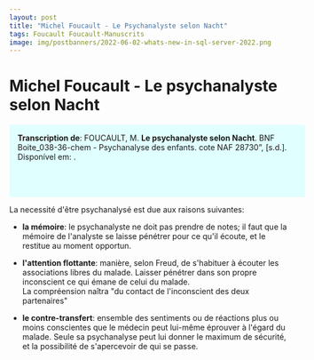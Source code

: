 ```yaml
---
layout: post
title: "Michel Foucault - Le Psychanalyste selon Nacht"
tags: Foucault Foucault-Manuscrits
image: img/postbanners/2022-06-02-whats-new-in-sql-server-2022.png
---
```


# Michel Foucault - Le psychanalyste selon Nacht

<div style="width: 100%; height: 100px; padding: 15px; background-color: #E0FFFF;">
    <b>Transcription de</b>: FOUCAULT, M. <b>Le psychanalyste selon Nacht</b>. BNF Boite_038-36-chem - Psychanalyse des enfants. cote NAF 28730”, [s.d.]. Disponível em: <https://eman-archives.org/Foucault-fiches/items/show/7025>. 
</div>

La necessité d'être psychanalysé est due aux raisons suivantes:

* **la mémoire**: le psychanalyste ne doit pas prendre de notes; il faut que la mémoire de l'analyste se laisse pénétrer pour ce qu'il écoute, et le restitue au moment opportun.
    
* **l'attention flottante**: manière, selon Freud, de s'habituer à écouter les associations libres du malade. Laisser pénétrer dans son propre inconscient ce qui émane de celui du malade.  
    La compréension naîtra "du contact de l'inconscient des deux partenaires"
    
* **le contre-transfert**: ensemble des sentiments ou de réactions plus ou moins conscientes que le médecin peut lui-même éprouver à l'égard du malade. Seule sa psychanalyse peut lui donner le maximum de sécurité, et la possibilité de s'apercevoir de qui se passe.
